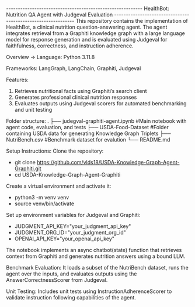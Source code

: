 ---------------------------------------------------------- HealthBot: Nutrition QA Agent with Judgeval Evaluation -------------------------------------------------------------
This repository contains the implementation of HealthBot, a clinical nutrition question-answering agent. The agent integrates retrieval from a Graphiti knowledge graph with a large language model for response generation and is evaluated using Judgeval for faithfulness, correctness, and instruction adherence.

Overview ->
Language: Python 3.11.8

Frameworks: LangGraph, LangChain, Graphiti, Judgeval

Features:
1) Retrieves nutritional facts using Graphiti’s search client
2) Generates professional clinical nutrition responses
3) Evaluates outputs using Judgeval scorers for automated benchmarking and unit testing

Folder structure:
.
├── judegval-graphiti-agent.ipynb   #Main notebook with agent code, evaluation, and tests
├── USDA-Food-Dataset #Folder containing USDA data for generating Knowledge Graph Triplets
├── NutriBench.csv #Benchmark dataset for evalution
└── README.md

Setup Instructions:
Clone the repository:
- git clone https://github.com/vlds18/USDA-Knowledge-Graph-Agent-Graphiti.git
- cd USDA-Knowledge-Graph-Agent-Graphiti

Create a virtual environment and activate it:
- python3 -m venv venv
- source venv/bin/activate

Set up environment variables for Judgeval and Graphiti:
- JUDGMENT_API_KEY="your_judgment_api_key"
- JUDGMENT_ORG_ID="your_judgment_org_id"
- OPENAI_API_KEY="your_openai_api_key"


The notebook implements an async chatbot(state) function that retrieves context from Graphiti and generates nutrition answers using a bound LLM.

Benchmark Evaluation:
It loads a subset of the NutriBench dataset, runs the agent over the inputs, and evaluates outputs using the AnswerCorrectnessScorer from Judgeval.

Unit Testing:
Includes unit tests using InstructionAdherenceScorer to validate instruction following capabilities of the agent.

